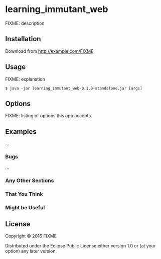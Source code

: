 # learning_immutant_web

FIXME: description

## Installation

Download from http://example.com/FIXME.

## Usage

FIXME: explanation

    $ java -jar learning_immutant_web-0.1.0-standalone.jar [args]

## Options

FIXME: listing of options this app accepts.

## Examples

...

### Bugs

...

### Any Other Sections
### That You Think
### Might be Useful

## License

Copyright © 2016 FIXME

Distributed under the Eclipse Public License either version 1.0 or (at
your option) any later version.

